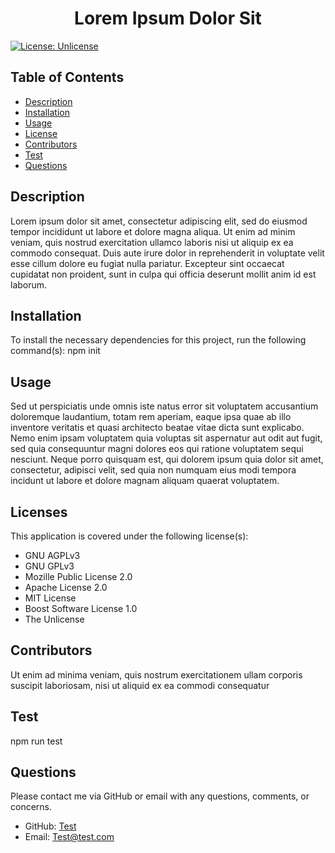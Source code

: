 
  <h1 align="center">Lorem Ipsum Dolor Sit</h1>

  [![License: Unlicense](https://img.shields.io/badge/license-Unlicense-blue.svg)](http://unlicense.org/)

  ## Table of Contents 
  * [Description](#description)
  * [Installation](#installation)
  * [Usage](#usage)
  * [License](#license)
  * [Contributors](contributors)
  * [Test](#test)
  * [Questions](#questions)
  
  ## Description
  Lorem ipsum dolor sit amet, consectetur adipiscing elit, sed do eiusmod tempor incididunt ut labore et dolore magna aliqua. Ut enim ad minim veniam, quis nostrud exercitation ullamco laboris nisi ut aliquip ex ea commodo consequat. Duis aute irure dolor in reprehenderit in voluptate velit esse cillum dolore eu fugiat nulla pariatur. Excepteur sint occaecat cupidatat non proident, sunt in culpa qui officia deserunt mollit anim id est laborum.

  ## Installation 
  To install the necessary dependencies for this project, run the following command(s):
  npm init

  ## Usage 
  Sed ut perspiciatis unde omnis iste natus error sit voluptatem accusantium doloremque laudantium, totam rem aperiam, eaque ipsa quae ab illo inventore veritatis et quasi architecto beatae vitae dicta sunt explicabo. Nemo enim ipsam voluptatem quia voluptas sit aspernatur aut odit aut fugit, sed quia consequuntur magni dolores eos qui ratione voluptatem sequi nesciunt. Neque porro quisquam est, qui dolorem ipsum quia dolor sit amet, consectetur, adipisci velit, sed quia non numquam eius modi tempora incidunt ut labore et dolore magnam aliquam quaerat voluptatem.

  ## Licenses
  This application is covered under the following license(s): <ul class="answerArray"><li>GNU AGPLv3<li>GNU GPLv3<li>Mozille Public License 2.0<li>Apache License 2.0<li>MIT License<li>Boost Software License 1.0<li>The Unlicense</ul>

  ## Contributors 
  Ut enim ad minima veniam, quis nostrum exercitationem ullam corporis suscipit laboriosam, nisi ut aliquid ex ea commodi consequatur

  ## Test
  npm run test

  ## Questions
  Please contact me via GitHub or email with any questions, comments, or concerns. 
  * GitHub: [Test](https://github.com/Test)
  * Email: [Test@test.com](mailto:Test@test.com)
